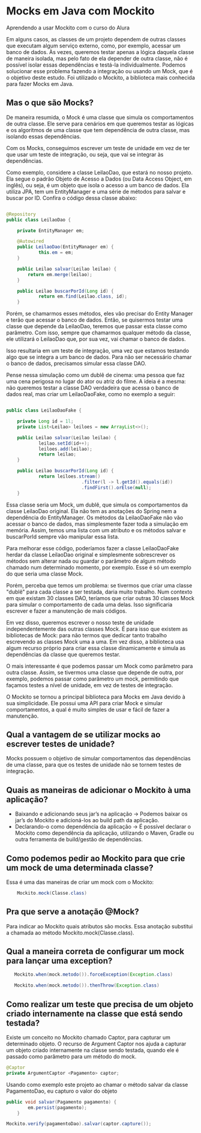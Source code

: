 # Mocks em Java com Mockito
Aprendendo a usar Mockito com o curso do Alura


Em alguns casos, as classes de um projeto dependem de outras classes que executam algum serviço externo, como, por exemplo, acessar um banco de dados. Às vezes, queremos testar apenas a lógica daquela classe de maneira isolada, mas pelo fato de ela depender de outra classe, não é possível isolar essas dependências e testá-la individualmente. Podemos solucionar esse problema fazendo a integração ou usando um Mock, que é o objetivo deste estudo. Foi utilizado o Mockito, a biblioteca mais conhecida para fazer Mocks em Java.

## Mas o que são Mocks?
De maneira resumida, o Mock é uma classe que simula os comportamentos de outra classe. Ele serve para cenários em que queremos testar as lógicas e os algoritmos de uma classe que tem dependência de outra classe, mas isolando essas dependências.

Com os Mocks, conseguimos escrever um teste de unidade em vez de ter que usar um teste de integração, ou seja, que vai se integrar às dependências.

Como exemplo, considere a classe LeilaoDao, que estará no nosso projeto. Ela segue o padrão Objeto de Acesso a Dados (ou Data Access Object, em inglês), ou seja, é um objeto que isola o acesso a um banco de dados. Ela utiliza JPA, tem um EntityManager e uma série de métodos para salvar e buscar por ID. Confira o código dessa classe abaixo:

~~~java

@Repository
public class LeilaoDao {

    private EntityManager em;

    @Autowired
    public LeilaoDao(EntityManager em) {
            this.em = em;
    }

    public Leilao salvar(Leilao leilao) {
        return em.merge(leilao);
    }

    public Leilao buscarPorId(Long id) {
            return em.find(Leilao.class, id);
    }

~~~

Porém, se chamarmos esses métodos, eles vão precisar do Entity Manager e terão que acessar o banco de dados. Então, se quisermos testar uma classe que depende da LeilaoDao, teremos que passar esta classe como parâmetro. Com isso, sempre que chamarmos qualquer método da classe, ele utilizará o LeilaoDao que, por sua vez, vai chamar o banco de dados.

Isso resultaria em um teste de integração, uma vez que estamos testando algo que se integra a um banco de dados. Para não ser necessário chamar o banco de dados, precisamos simular essa classe DAO.

Pense nessa simulação como um dublê de cinema: uma pessoa que faz uma cena perigosa no lugar do ator ou atriz do filme. A ideia é a mesma: não queremos testar a classe DAO verdadeira que acessa o banco de dados real, mas criar um LeilaoDaoFake, como no exemplo a seguir:

~~~java

public class LeilaoDaoFake {

    private Long id = 1l;
    private List<Leilao> leiloes = new ArrayList<>();

    public Leilao salvar(Leilao leilao) {
            leilao.setId(id++);
            leiloes.add(leilao);
            return leilao;
    }

    public Leilao buscarPorId(Long id) {
            return leiloes.stream()
                            .filter(l -> l.getId().equals(id))
                            .findFirst().orElse(null);
    }

~~~   

Essa classe seria um Mock, um dublê, que simula os comportamentos da classe LeilaoDao original. Ela não tem as anotações do Spring nem a dependência do EntityManager. Os métodos da LeilaoDaoFake não vão acessar o banco de dados, mas simplesmente fazer toda a simulação em memória. Assim, temos uma lista com um atributo e os métodos salvar e buscarPorId sempre vão manipular essa lista.

Para melhorar esse código, poderíamos fazer a classe LeilaoDaoFake herdar da classe LeilaoDao original e simplesmente sobrescrever os métodos sem alterar nada ou guardar o parâmetro de algum método chamado num determinado momento, por exemplo. Esse é só um exemplo do que seria uma classe Mock.

Porém, perceba que temos um problema: se tivermos que criar uma classe "dublê" para cada classe a ser testada, daria muito trabalho. Num contexto em que existam 30 classes DAO, teríamos que criar outras 30 classes Mock para simular o comportamento de cada uma delas. Isso significaria escrever e fazer a manutenção de mais códigos.

Em vez disso, queremos escrever o nosso teste de unidade independentemente das outras classes Mock. É para isso que existem as bibliotecas de Mock: para não termos que dedicar tanto trabalho escrevendo as classes Mock uma a uma. Em vez disso, a biblioteca usa algum recurso próprio para criar essa classe dinamicamente e simula as dependências da classe que queremos testar.

O mais interessante é que podemos passar um Mock como parâmetro para outra classe. Assim, se tivermos uma classe que depende de outra, por exemplo, podemos passar como parâmetro um mock, permitindo que façamos testes a nível de unidade, em vez de testes de integração.

O Mockito se tornou a principal biblioteca para Mocks em Java devido à sua simplicidade. Ele possui uma API para criar Mock e simular comportamentos, a qual é muito simples de usar e fácil de fazer a manutenção.

## Qual a vantagem de se utilizar mocks ao escrever testes de unidade?
Mocks possuem o objetivo de simular comportamentos das dependências de uma classe, para que os testes de unidade não se tornem testes de integração.

## Quais as maneiras de adicionar o Mockito à uma aplicação?
* Baixando e adicionando seus jar’s na aplicação -> Podemos baixar os jar’s do Mockito e adicioná-los ao build path da aplicação.
* Declarando-o como dependência da aplicação -> É possível declarar o Mockito como dependência da aplicação, utilizando o Maven, Gradle ou outra ferramenta de build/gestão de dependências.

## Como podemos pedir ao Mockito para que crie um mock de uma determinada classe?
Essa é uma das maneiras de criar um mock com o Mockito: 
~~~java
    Mockito.mock(Classe.class)
~~~

## Pra que serve a anotação @Mock?
Para indicar ao Mockito quais atributos são mocks. Essa anotação substitui a chamada ao método Mockito.mock(Classe.class).

## Qual a maneira correta de configurar um mock para lançar uma exception?

~~~java
   Mockito.when(mock.metodo()).forceException(Exception.class)
~~~

~~~java
   Mockito.when(mock.metodo()).thenThrow(Exception.class)
~~~

## Como realizar um teste que precisa de um objeto criado internamente na classe que está sendo testada?
Existe um conceito no Mockito chamado Captor, para capturar um determinado objeto. O recurso de Argument Captor nos ajuda a capturar um objeto criado internamente na classe sendo testada, quando ele é passado como parâmetro para um método do mock.

~~~java
@Captor
private ArgumentCaptor <Pagamento> captor;
~~~

Usando como exemplo este projeto ao chamar o método salvar da classe PagamentoDao, eu capturo o valor do objeto

~~~java
public void salvar(Pagamento pagamento) {
		em.persist(pagamento);
	}
~~~


~~~java
Mockito.verify(pagamentoDao).salvar(captor.capture());
~~~


